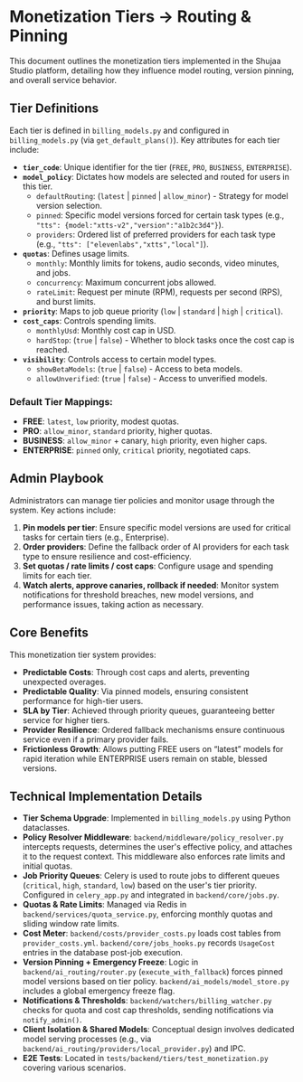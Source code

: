 # Monetization Tiers → Routing & Pinning

This document outlines the monetization tiers implemented in the Shujaa Studio platform, detailing how they influence model routing, version pinning, and overall service behavior.

## Tier Definitions

Each tier is defined in `billing_models.py` and configured in `billing_models.py` (via `get_default_plans()`). Key attributes for each tier include:

*   **`tier_code`**: Unique identifier for the tier (`FREE`, `PRO`, `BUSINESS`, `ENTERPRISE`).
*   **`model_policy`**: Dictates how models are selected and routed for users in this tier.
    *   `defaultRouting`: (`latest` | `pinned` | `allow_minor`) - Strategy for model version selection.
    *   `pinned`: Specific model versions forced for certain task types (e.g., `"tts": {model:"xtts-v2","version":"a1b2c3d4"}`).
    *   `providers`: Ordered list of preferred providers for each task type (e.g., `"tts": ["elevenlabs","xtts","local"]`).
*   **`quotas`**: Defines usage limits.
    *   `monthly`: Monthly limits for tokens, audio seconds, video minutes, and jobs.
    *   `concurrency`: Maximum concurrent jobs allowed.
    *   `rateLimit`: Request per minute (RPM), requests per second (RPS), and burst limits.
*   **`priority`**: Maps to job queue priority (`low` | `standard` | `high` | `critical`).
*   **`cost_caps`**: Controls spending limits.
    *   `monthlyUsd`: Monthly cost cap in USD.
    *   `hardStop`: (`true` | `false`) - Whether to block tasks once the cost cap is reached.
*   **`visibility`**: Controls access to certain model types.
    *   `showBetaModels`: (`true` | `false`) - Access to beta models.
    *   `allowUnverified`: (`true` | `false`) - Access to unverified models.

### Default Tier Mappings:

*   **FREE**: `latest`, `low` priority, modest quotas.
*   **PRO**: `allow_minor`, `standard` priority, higher quotas.
*   **BUSINESS**: `allow_minor` + canary, `high` priority, even higher caps.
*   **ENTERPRISE**: `pinned` only, `critical` priority, negotiated caps.

## Admin Playbook

Administrators can manage tier policies and monitor usage through the system. Key actions include:

1.  **Pin models per tier**: Ensure specific model versions are used for critical tasks for certain tiers (e.g., Enterprise).
2.  **Order providers**: Define the fallback order of AI providers for each task type to ensure resilience and cost-efficiency.
3.  **Set quotas / rate limits / cost caps**: Configure usage and spending limits for each tier.
4.  **Watch alerts, approve canaries, rollback if needed**: Monitor system notifications for threshold breaches, new model versions, and performance issues, taking action as necessary.

## Core Benefits

This monetization tier system provides:

*   **Predictable Costs**: Through cost caps and alerts, preventing unexpected overages.
*   **Predictable Quality**: Via pinned models, ensuring consistent performance for high-tier users.
*   **SLA by Tier**: Achieved through priority queues, guaranteeing better service for higher tiers.
*   **Provider Resilience**: Ordered fallback mechanisms ensure continuous service even if a primary provider fails.
*   **Frictionless Growth**: Allows putting FREE users on “latest” models for rapid iteration while ENTERPRISE users remain on stable, blessed versions.

## Technical Implementation Details

*   **Tier Schema Upgrade**: Implemented in `billing_models.py` using Python dataclasses.
*   **Policy Resolver Middleware**: `backend/middleware/policy_resolver.py` intercepts requests, determines the user's effective policy, and attaches it to the request context. This middleware also enforces rate limits and initial quotas.
*   **Job Priority Queues**: Celery is used to route jobs to different queues (`critical`, `high`, `standard`, `low`) based on the user's tier priority. Configured in `celery_app.py` and integrated in `backend/core/jobs.py`.
*   **Quotas & Rate Limits**: Managed via Redis in `backend/services/quota_service.py`, enforcing monthly quotas and sliding window rate limits.
*   **Cost Meter**: `backend/costs/provider_costs.py` loads cost tables from `provider_costs.yml`. `backend/core/jobs_hooks.py` records `UsageCost` entries in the database post-job execution.
*   **Version Pinning + Emergency Freeze**: Logic in `backend/ai_routing/router.py` (`execute_with_fallback`) forces pinned model versions based on tier policy. `backend/ai_models/model_store.py` includes a global emergency freeze flag.
*   **Notifications & Thresholds**: `backend/watchers/billing_watcher.py` checks for quota and cost cap thresholds, sending notifications via `notify_admin()`.
*   **Client Isolation & Shared Models**: Conceptual design involves dedicated model serving processes (e.g., via `backend/ai_routing/providers/local_provider.py`) and IPC.
*   **E2E Tests**: Located in `tests/backend/tiers/test_monetization.py` covering various scenarios.

